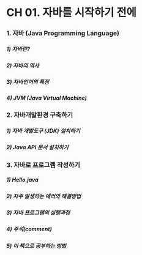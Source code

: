 # CH 01. 자바를 시작하기 전에

> 

### 1. 자바 (Java Programming Language)

##### 1) 자바란?

##### 2) 자바의 역사

##### 3) 자바언어의 특징

##### 4) JVM (Java Virtual Machine)



### 2. 자바개발환경 구축하기

##### 1) 자바 개발도구 (JDK) 설치하기

##### 2) Java API 문서 설치하기



### 3. 자바로 프로그램 작성하기

##### 1) Hello.java

##### 2) 자주 발생하는 에러와 해결방법

##### 3) 자바 프로그램의 실행과정

##### 4) 주석(comment)

##### 5) 이 책으로 공부하는 방법






